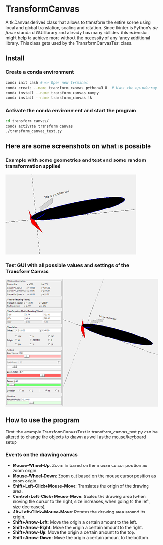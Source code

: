 # TransformCanvas
A tk.Canvas derived class that allows to transform the entire scene using local and global translation, scaling and rotation.
Since tkinter is Python's _de facto_ standard GUI library and already has many abilities, this extension might help to achieve more without the necessity of any fancy additional library.
This class gets used by the TransformCanvasTest class.

## Install
### Create a conda environment
```bash
conda init bash # => Open new terminal
conda create --name transform_canvas python=3.8  # Uses the np.ndarray @ operator (since 3.5)
conda install --name transform_canvas numpy
conda install --name transform_canvas tk
```

### Activate the conda environment and start the program
```bash
cd transform_canvas/
conda activate transform_canvas
./transform_canvas_test.py
```

## Here are some screenshots on what is possible
### Example with some geometries and test and some random transformation applied
![TransformCanvas Example](images/test_scenario_1.png "TransformCanvas Example")

### Test GUI with all possible values and settings of the TransformCanvas
![TransformCanvas Test GUI](images/test_scenario_2.png "TransformCanvas Test GUI")

## How to use the program
First, the example TransformCanvasTest in transform_canvas_test.py can be altered to change the
objects to drawn as well as the mouse/keyboard setup

### Events on the drawing canvas
* **Mouse-Wheel-Up**: Zoom in based on the mouse cursor position as zoom origin.
* **Mouse-Wheel-Down**: Zoom out based on the mouse cursor position as zoom origin.
* **Shift+Left-Click+Mouse-Move**: Translates the origin of the drawing area.
* **Control+Left-Click+Mouse-Move**: Scales the drawing area (when moving the cursor to the right, size increases, when going to the left, size decreases).
* **Alt+Left-Click+Mouse-Move**: Rotates the drawing area around its origin.
* **Shift+Arrow-Left**: Move the origin a certain amount to the left.
* **Shift+Arrow-Right**: Move the origin a certain amount to the right.
* **Shift+Arrow-Up**: Move the origin a certain amount to the top.
* **Shift+Arrow-Down**: Move the origin a certain amount to the bottom. 

